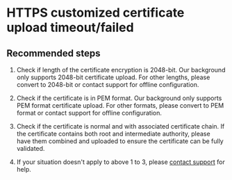 <properties
    pageTitle="HTTPS customized certificate upload timeout/failed"
    description="HTTPS customized certificate upload timeout/failed"
    service="microsoft.cdn"
    resource="profiles"
    authors="huaiyizhu"
    displayOrder="1"
    selfHelpType="resource"
    supportTopicIds=""
    resourceTags="cdnakamai, cdnverizon"
    productPesIds=""
    cloudEnvironments="Mooncake"
	articleId="433756f8-2963-48b7-a3e7-22e0427f0d88"
/>

# HTTPS customized certificate upload timeout/failed

## **Recommended steps**
1. Check if length of the certificate encryption is 2048-bit. Our background only supports 2048-bit certificate upload. For other lengths, please convert to 2048-bit or contact support for offline configuration.

2. Check if the certificate is in PEM format. Our background only supports PEM format certificate upload. For other formats, please convert to PEM format or contact support for offline configuration.

3. Check if the certificate is normal and with associated certificate chain. If the certificate contains both root and intermediate authority, please have them combined and uploaded to ensure the certificate can be fully validated.

4. If your situation doesn't apply to above 1 to 3, please [contact support](https://www.azure.cn/support/contact/) for help.